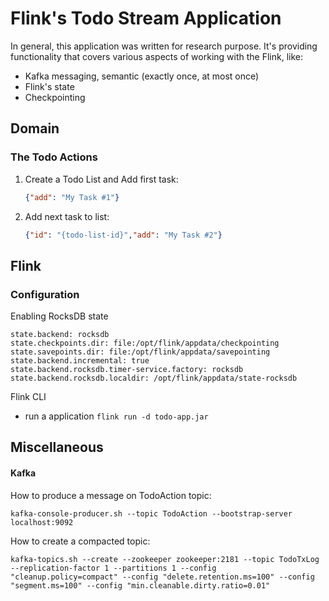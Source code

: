 # Flink's Todo Stream Application

In general, this application was written for research purpose.
It's providing functionality that covers various aspects of working with the Flink, like: 
 - Kafka messaging, semantic (exactly once, at most once)
 - Flink's state
 - Checkpointing

## Domain

### The Todo Actions 
1. Create a Todo List and Add first task:
   ```json
   {"add": "My Task #1"}
   ```
2. Add next task to list:
   ```json
   {"id": "{todo-list-id}","add": "My Task #2"}
   ```

## Flink
### Configuration

Enabling RocksDB state

```properties
state.backend: rocksdb
state.checkpoints.dir: file:/opt/flink/appdata/checkpointing
state.savepoints.dir: file:/opt/flink/appdata/savepointing
state.backend.incremental: true
state.backend.rocksdb.timer-service.factory: rocksdb
state.backend.rocksdb.localdir: /opt/flink/appdata/state-rocksdb
```

Flink CLI
- run a application `flink run -d todo-app.jar`

## Miscellaneous
#### Kafka

How to produce a message on TodoAction topic:
```shell
kafka-console-producer.sh --topic TodoAction --bootstrap-server localhost:9092
```

How to create a compacted topic:
```shell
kafka-topics.sh --create --zookeeper zookeeper:2181 --topic TodoTxLog --replication-factor 1 --partitions 1 --config "cleanup.policy=compact" --config "delete.retention.ms=100" --config "segment.ms=100" --config "min.cleanable.dirty.ratio=0.01"
```